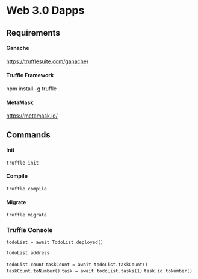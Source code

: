 # Web 3.0 Dapps


## Requirements

#### Ganache

https://trufflesuite.com/ganache/

#### Truffle Framework

npm install -g truffle

#### MetaMask

https://metamask.io/


## Commands

#### Init

`truffle init`

#### Compile

`truffle compile`

#### Migrate

`truffle migrate`

### Truffle Console

`todoList = await TodoList.deployed()`

`todoList.address`

`todoList.count`
`taskCount = await todoList.taskCount()`
`taskCount.toNumber()`
`task = await todoList.tasks(1)`
`task.id.toNumber()`



